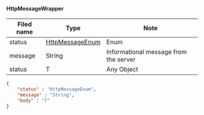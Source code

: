 #### HttpMessageWrapper
Filed name | Type | Note
------------ | ------------- | -------------
status | [HttpMessageEnum](docs/model/HttpMessageEnum.md) | Enum
message | String | Informational message from the server
status | T | Any Object

```json
{
    "status" : "HttpMessageEnum",
    "message" : "String",
    "body" : "T"
}

```
